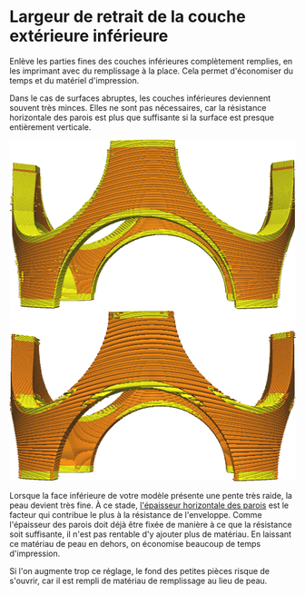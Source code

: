 Largeur de retrait de la couche extérieure inférieure
====
Enlève les parties fines des couches inférieures complètement remplies, en les imprimant avec du remplissage à la place. Cela permet d'économiser du temps et du matériel d'impression.

Dans le cas de surfaces abruptes, les couches inférieures deviennent souvent très minces. Elles ne sont pas nécessaires, car la résistance horizontale des parois est plus que suffisante si la surface est presque entièrement verticale.

![Avant le retrait](../../../articles/images/skin_preshrink_original.png)
![Après le retrait](../../../articles/images/skin_preshrink_shrunk.png)

Lorsque la face inférieure de votre modèle présente une pente très raide, la peau devient très fine. À ce stade, [l'épaisseur horizontale des parois](../shell/wall_thickness.md) est le facteur qui contribue le plus à la résistance de l'enveloppe. Comme l'épaisseur des parois doit déjà être fixée de manière à ce que la résistance soit suffisante, il n'est pas rentable d'y ajouter plus de matériau. En laissant ce matériau de peau en dehors, on économise beaucoup de temps d'impression.

Si l'on augmente trop ce réglage, le fond des petites pièces risque de s'ouvrir, car il est rempli de matériau de remplissage au lieu de peau.

